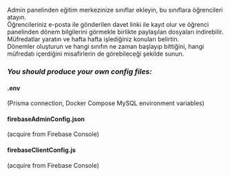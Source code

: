 Admin panelinden eğitim merkezinize sınıflar ekleyin, bu sınıflara öğrencileri atayın.  
Öğrencileriniz e-posta ile gönderilen davet linki ile kayıt olur ve öğrenci panelinden dönem bilgilerini görmekle birlikte paylaşılan dosyaları indirebilir.  
Müfredatlar yaratın ve hafta hafta işlediğiniz konuları belirtin.  
Dönemler oluşturun ve hangi sınıfın ne zaman başlayıp bittiğini, hangi müfredatı içerdiğini misafirlerin de görebileceği şekilde sunun.  
  
### *You should produce your own config files:*  
#### .env
(Prisma connection, Docker Compose MySQL environment variables)  
#### firebaseAdminConfig.json
(acquire from Firebase Console)  
#### firebaseClientConfig.js
(acquire from Firebase Console)  

